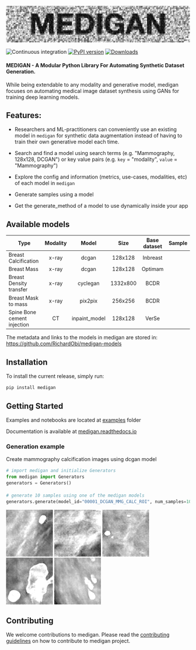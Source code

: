 <!-- # MEDIGAN -->
<!-- ![medigan](medigan_logo_1.png) -->
![medigan](docs/source/_static/medigan_logo.png)

![Continuous integration](https://github.com/RichardObi/medigan/actions/workflows/python-ci.yml/badge.svg)
[![PyPI version](https://badge.fury.io/py/medigan.svg)](https://badge.fury.io/py/medigan)
[![Downloads](https://img.shields.io/pypi/dm/medigan)](https://img.shields.io/pypi/dm/medigan)

#### MEDIGAN - A Modular Python Library For Automating Synthetic Dataset Generation.

While being extendable to any modality and generative model, medigan focuses on automating medical image dataset synthesis using GANs for training deep learning models.

## Features:

- Researchers and ML-practitioners can conveniently use an existing model in `medigan` for synthetic data augmentation instead of having to train their own generative model each time.

- Search and find a model using search terms (e.g. "Mammography, 128x128, DCGAN") or key value pairs (e.g. `key` = "modality", `value` = "Mammography")

- Explore the config and information (metrics, use-cases, modalities, etc) of each model in `medigan`

- Generate samples using a model

- Get the generate_method of a model to use dynamically inside your app

## Available models

| Type                        | Modality |     Model     |   Size   | Base dataset | Sample |
|-----------------------------|:--------:|:-------------:|:--------:|:------------:|:------:|
| Breast Calcification        |   x-ray  |     dcgan     |  128x128 |   Inbreast   |        |
| Breast Mass                 |   x-ray  |     dcgan     |  128x128 |    Optimam   |        |
| Breast Density transfer     |   x-ray  |    cyclegan   | 1332x800 |     BCDR     |        |
| Breast Mask to mass         |   x-ray  |    pix2pix    |  256x256 |     BCDR     |        |
| Spine Bone cement injection |    CT    | inpaint_model |  128x128 |     VerSe    |        |

The metadata and links to the models in medigan are stored in: https://github.com/RichardObi/medigan-models

## Installation
To install the current release, simply run:
```python
pip install medigan
```

## Getting Started
Examples and notebooks are located at [examples](examples) folder

Documentation is available at [medigan.readthedocs.io](https://medigan.readthedocs.io/en/latest/)



### Generation example
Create mammography calcification images using dcgan model
```python
# import medigan and initialize Generators
from medigan import Generators
generators = Generators()

# generate 10 samples using one of the medigan models
generators.generate(model_id="00001_DCGAN_MMG_CALC_ROI", num_samples=10)
```
![sample](docs/source/_static/samples/gan_sample_1.png)
![sample](docs/source/_static/samples/gan_sample_2.png)
![sample](docs/source/_static/samples/gan_sample_3.png)
![sample](docs/source/_static/samples/gan_sample_4.png)
![sample](docs/source/_static/samples/gan_sample_5.png)

## Contributing
We welcome contributions to medigan. Please read the [contributing guidelines](CONTRIBUTING.md) on how to contribute to medigan project.